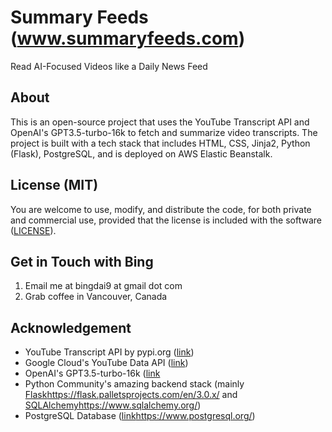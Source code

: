 # Summary Feeds (www.summaryfeeds.com)
Read AI-Focused Videos like a Daily News Feed

## About
This is an open-source project that uses the YouTube Transcript API and OpenAI's GPT3.5-turbo-16k to fetch and summarize video transcripts. The project is built with a tech stack that includes HTML, CSS, Jinja2, Python (Flask), PostgreSQL, and is deployed on AWS Elastic Beanstalk.

## License (MIT)

You are welcome to use, modify, and distribute the code, for both private and commercial use, provided that the license is included with the software ([LICENSE](https://github.com/bingdai/summaryfeeds/blob/main/LICENSE)).


## Get in Touch with Bing
1. Email me at bingdai9 at gmail dot com
2. Grab coffee in Vancouver, Canada


## Acknowledgement
* YouTube Transcript API by pypi.org ([link](https://pypi.org/project/youtube-transcript-api/))
* Google Cloud's YouTube Data API ([link](https://developers.google.com/youtube/v3))
* OpenAI's GPT3.5-turbo-16k ([link](https://platform.openai.com/docs/models/gpt-3-5-turbo)
* Python Community's amazing backend stack (mainly [Flask](https://flask.palletsprojects.com/en/3.0.x/)https://flask.palletsprojects.com/en/3.0.x/ and [SQLAlchemy](https://www.sqlalchemy.org/)https://www.sqlalchemy.org/)
* PostgreSQL Database ([link](https://www.postgresql.org/)https://www.postgresql.org/)
